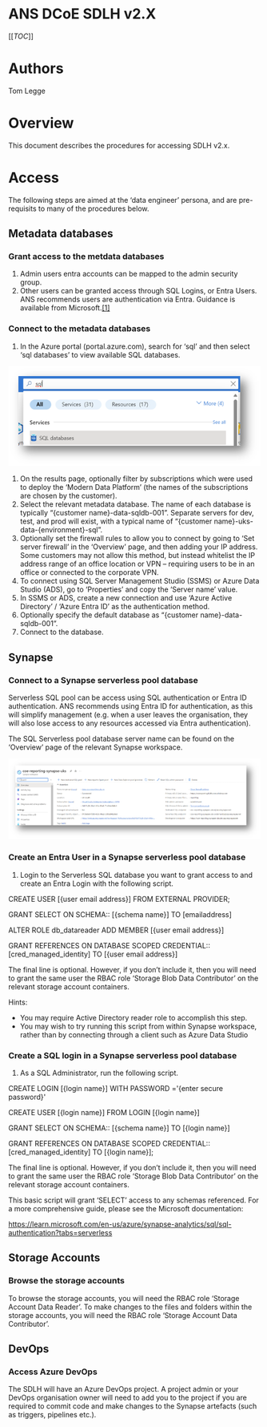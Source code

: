 # ANS DCoE SDLH v2.X
[[_TOC_]]

# Authors
Tom Legge

# Overview
This document describes the procedures for accessing  SDLH v2.x.

# Access
The following steps are aimed at the ‘data engineer’ persona, and are pre-requisits to many of the procedures below.

## Metadata databases
### Grant access to the metdata databases

1. Admin users entra accounts can be mapped to the admin security group.
2. Other users can be granted access through SQL Logins, or Entra Users. ANS recommends users are authentication via Entra. Guidance is available from Microsoft.[[1]](#footnote-2)

### Connect to the metadata databases

1. In the Azure portal (portal.azure.com), search for ‘sql’ and then select ‘sql databases’ to view available SQL databases.

![searching for sql dbs in azure](./images/P1.png)

1. On the results page, optionally filter by subscriptions which were used to deploy the ‘Modern Data Platform’ (the names of the subscriptions are chosen by the customer).
2. Select the relevant metadata database. The name of each database is typically “{customer name}-data-sqldb-001”. Separate servers for dev, test, and prod will exist, with a typical name of “{customer name}-uks-data-{environment}-sql”.
3. Optionally set the firewall rules to allow you to connect by going to ‘Set server firewall’ in the ‘Overview’ page, and then adding your IP address. Some customers may not allow this method, but instead whitelist the IP address range of an office location or VPN – requiring users to be in an office or connected to the corporate VPN.
4. To connect using SQL Server Management Studio (SSMS) or Azure Data Studio (ADS), go to ‘Properties’ and copy the ‘Server name’ value.
5. In SSMS or ADS, create a new connection and use ‘Azure Active Directory’ / ‘Azure Entra ID’ as the authentication method.
6. Optionally specify the default database as “{customer name}-data-sqldb-001”.
7. Connect to the database.

## Synapse

### Connect to a Synapse serverless pool database

Serverless SQL pool can be access using SQL authentication or Entra ID authentication. ANS recommends using Entra ID for authentication, as this will simplify management (e.g. when a user leaves the organisation, they will also lose access to any resources accessed via Entra authentication).

The SQL Serverless pool database server name can be found on the ‘Overview’ page of the relevant Synapse workspace.

![synapse information page in Azure](./images/P2.png)

### Create an Entra User in a Synapse serverless pool database

1. Login to the Serverless SQL database you want to grant access to and create an Entra Login with the following script.

CREATE USER [{user email address}] FROM EXTERNAL PROVIDER;

GRANT SELECT ON SCHEMA:: [{schema name}] TO [emailaddress]

ALTER ROLE db\_datareader ADD MEMBER [{user email address}]

GRANT REFERENCES ON DATABASE SCOPED CREDENTIAL:: [cred\_managed\_identity] TO [{user email address}]

The final line is optional. However, if you don’t include it, then you will need to grant the same user the RBAC role ‘Storage Blob Data Contributor’ on the relevant storage account containers.

Hints:

* You may require Active Directory reader role to accomplish this step.
* You may wish to try running this script from within Synapse workspace, rather than by connecting through a client such as Azure Data Studio

### Create a SQL login in a Synapse serverless pool database

1. As a SQL Administrator, run the following script.

CREATE LOGIN [{login name}] WITH PASSWORD ='{enter secure password}'

CREATE USER [{login name}] FROM LOGIN [{login name}]

GRANT SELECT ON SCHEMA:: [{schema name}] TO [{login name}]

GRANT REFERENCES ON DATABASE SCOPED CREDENTIAL::[cred\_managed\_identity] TO [{login name}];

The final line is optional. However, if you don’t include it, then you will need to grant the same user the RBAC role ‘Storage Blob Data Contributor’ on the relevant storage account containers.

This basic script will grant ‘SELECT’ access to any schemas referenced. For a more comprehensive guide, please see the Microsoft documentation:

<https://learn.microsoft.com/en-us/azure/synapse-analytics/sql/sql-authentication?tabs=serverless>

## Storage Accounts

### Browse the storage accounts

To browse the storage accounts, you will need the RBAC role ‘Storage Account Data Reader’. To make changes to the files and folders within the storage accounts, you will need the RBAC role ‘Storage Account Data Contributor’.

## DevOps

### Access Azure DevOps

The SDLH will have an Azure DevOps project. A project admin or your DevOps organisation owner will need to add you to the project if you are required to commit code and make changes to the Synapse artefacts (such as triggers, pipelines etc.).
